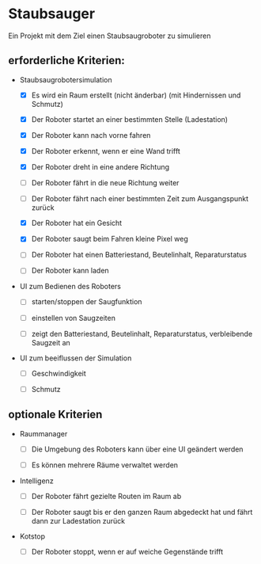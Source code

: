 # Staubsauger
Ein Projekt mit dem Ziel einen Staubsaugroboter zu simulieren

## erforderliche Kriterien:
* Staubsaugrobotersimulation
  * [x] Es wird ein Raum erstellt (nicht änderbar) (mit Hindernissen und Schmutz)
  * [x] Der Roboter startet an einer bestimmten Stelle (Ladestation)
  * [x] Der Roboter kann nach vorne fahren 
  * [x] Der Roboter erkennt, wenn er eine Wand trifft 
  * [x] Der Roboter dreht in eine andere Richtung
  * [ ] Der Roboter fährt in die neue Richtung weiter
  * [ ] Der Roboter fährt nach einer bestimmten Zeit zum Ausgangspunkt zurück
  * [x] Der Roboter hat ein Gesicht
  * [x] Der Roboter saugt beim Fahren kleine Pixel weg
  * [ ] Der Roboter hat einen Batteriestand, Beutelinhalt, Reparaturstatus
  * [ ] Der Roboter kann laden


* UI zum Bedienen des Roboters 
  * [ ] starten/stoppen der Saugfunktion
  * [ ] einstellen von Saugzeiten
  * [ ] zeigt den Batteriestand, Beutelinhalt, Reparaturstatus, verbleibende Saugzeit an
  

* UI zum beeiflussen der Simulation
  * [ ] Geschwindigkeit
  * [ ] Schmutz
  


## optionale Kriterien
* Raummanager
  * [ ] Die Umgebung des Roboters kann über eine UI geändert werden
  * [ ] Es können mehrere Räume verwaltet werden
 
 
* Intelligenz
  * [ ] Der Roboter fährt gezielte Routen im Raum ab
  * [ ] Der Roboter saugt bis er den ganzen Raum abgedeckt hat und fährt dann zur Ladestation zurück
  

* Kotstop
  * [ ] Der Roboter stoppt, wenn er auf weiche Gegenstände trifft

